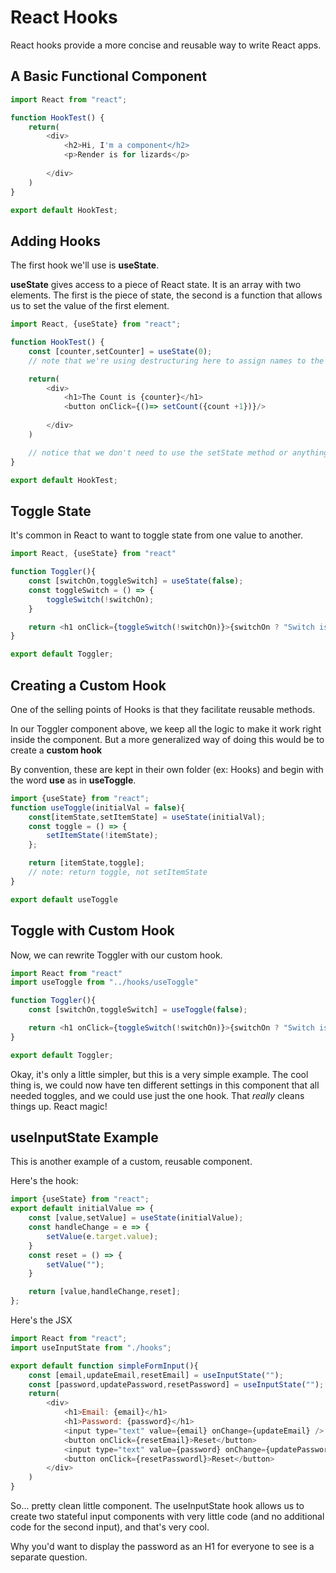 # React Hooks

React hooks provide a more concise and reusable way to write React apps.

## A Basic Functional Component

```js
import React from "react";

function HookTest() {
    return(
        <div>
            <h2>Hi, I'm a component</h2>
            <p>Render is for lizards</p>
        
        </div>
    )
}

export default HookTest;
```

## Adding Hooks

The first hook we'll use is **useState**. 

**useState** gives access to a piece of React state. It is an array with two elements. The first is the piece of state, the second is a function that allows us to set the value of the first element.

```js
import React, {useState} from "react";

function HookTest() {
    const [counter,setCounter] = useState(0);
    // note that we're using destructuring here to assign names to the useState array elements. We're also passing a default value of 0 to "counter". 

    return(
        <div>
            <h1>The Count is {counter}</h1>
            <button onClick={()=> setCount({count +1})}/>
        
        </div>
    )

    // notice that we don't need to use the setState method or anything similar. Instead, we use the built-in state setting method we got when we assigned counter and setCounter to useState().
}

export default HookTest;
```

## Toggle State

It's common in React to want to toggle state from one value to another.

```js
import React, {useState} from "react"

function Toggler(){
    const [switchOn,toggleSwitch] = useState(false);
    const toggleSwitch = () => {
        toggleSwitch(!switchOn);
    }

    return <h1 onClick={toggleSwitch(!switchOn)}>{switchOn ? "Switch is On":"Switch is Off"}</h1>
}

export default Toggler;
```

## Creating a Custom Hook
One of the selling points of Hooks is that they facilitate reusable methods.

In our Toggler component above, we keep all the logic to make it work right inside the component. But a more generalized way of doing this would be to create a **custom hook** 

By convention, these are kept in their own folder (ex: Hooks) and begin with the word **use** as in **useToggle**.

```js
import {useState} from "react";
function useToggle(initialVal = false){
    const[itemState,setItemState] = useState(initialVal);
    const toggle = () => {
        setItemState(!itemState);
    };

    return [itemState,toggle];
    // note: return toggle, not setItemState
}

export default useToggle
```

## Toggle with Custom Hook

Now, we can rewrite Toggler with our custom hook.

```js
import React from "react"
import useToggle from "../hooks/useToggle"

function Toggler(){
    const [switchOn,toggleSwitch] = useToggle(false);

    return <h1 onClick={toggleSwitch(!switchOn)}>{switchOn ? "Switch is On":"Switch is Off"}</h1>
}

export default Toggler;
```
Okay, it's only a little simpler, but this is a very simple example. The cool thing is, we could now have ten different settings in this component that all needed toggles, and we could use just the one hook. That *really* cleans things up. React magic!

## useInputState Example
This is another example of a custom, reusable component.

Here's the hook:

```js
import {useState} from "react";
export default initialValue => {
    const [value,setValue] = useState(initialValue);
    const handleChange = e => {
        setValue(e.target.value);
    }
    const reset = () => {
        setValue("");
    }

    return [value,handleChange,reset];
};
```

Here's the JSX
```js
import React from "react";
import useInputState from "./hooks";

export default function simpleFormInput(){
    const [email,updateEmail,resetEmail] = useInputState("");
    const [password,updatePassword,resetPassword] = useInputState("");
    return(
        <div>
            <h1>Email: {email}</h1>
            <h1>Password: {password}</h1>
            <input type="text" value={email} onChange={updateEmail} />
            <button onClick={resetEmail}>Reset</button>
            <input type="text" value={password} onChange={updatePassword} />
            <button onClick={resetPasswordl}>Reset</button>
        </div>
    )
}
```

So... pretty clean little component. The useInputState hook allows us to create two stateful input components with very little code (and no additional code for the second input), and that's very cool. 

Why you'd want to display the password as an H1 for everyone to see is a separate question.




